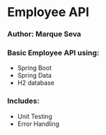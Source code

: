 # Employee API

### Author: Marque Seva

### Basic Employee API using:

- Spring Boot
- Spring Data
- H2 database

### Includes:

- Unit Testing
- Error Handling

